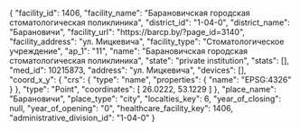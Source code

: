 {
    "facility_id": 1406,
    "facility_name": "Барановичская городская стоматологическая поликлиника",
    "district_id": "1-04-0",
    "district_name": "Барановичи",
    "facility_url": "https:\/\/barcp.by\/?page_id=3140",
    "facility_address": "ул. Мицкевича",
    "facility_type": "Стоматологическое учреждение",
    "ap_1": "11",
    "name": "Барановичская городская стоматологическая поликлиника",
    "state": "private institution",
    "stats": [],
    "med_id": 10215873,
    "address": "ул. Мицкевича",
    "devices": [],
    "coord_x_y": {
        "crs": {
            "type": "name",
            "properties": {
                "name": "EPSG:4326"
            }
        },
        "type": "Point",
        "coordinates": [
            26.0222,
            53.1229
        ]
    },
    "place_name": "Барановичи",
    "place_type": "city",
    "localties_key": 6,
    "year_of_closing": null,
    "year_of_opening": "0",
    "healthcare_facility_key": 1406,
    "administrative_division_id": "1-04-0"
}